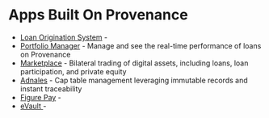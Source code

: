 # Apps Built On Provenance



* [Loan Origination System](loan-origination-system-los.md) - 
* [Portfolio Manager](portfolio-manager-market-place.md) - Manage and see the real-time performance of loans on Provenance
* [Marketplace](marketplace-digital-funds-services.md) - Bilateral trading of digital assets, including loans, loan participation, and private equity
* [Adnales](adnales.md) - Cap table management leveraging immutable records and instant traceability
* [Figure Pay](figure-pay.md) - 
* [eVault ](evault.md)- 

